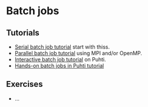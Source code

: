 # Batch jobs

## Tutorials
* [Serial batch job tutorial](serial.md) start with thiss.
* [Parallel batch job tutorial](parallel.md) using MPI and/or OpenMP.
* [Interactive batch job tutorial](interactive.md) on Puhti.
* [Hands-on batch jobs in Puhti tutorial](https://docs.csc.fi/support/tutorials/cmdline-handson/)

## Exercises
* ...

